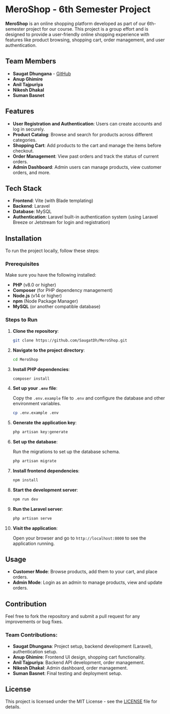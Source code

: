
# MeroShop - 6th Semester Project

**MeroShop** is an online shopping platform developed as part of our 6th-semester project for our course. This project is a group effort and is designed to provide a user-friendly online shopping experience with features like product browsing, shopping cart, order management, and user authentication.

## Team Members

- **Saugat Dhungana** - [GitHub](https://github.com/SaugatDh)
- **Anup Ghimire**
- **Anil Tajpuriya**
- **Nikesh Dhakal**
- **Suman Basnet**

## Features

- **User Registration and Authentication**: Users can create accounts and log in securely.
- **Product Catalog**: Browse and search for products across different categories.
- **Shopping Cart**: Add products to the cart and manage the items before checkout.
- **Order Management**: View past orders and track the status of current orders.
- **Admin Dashboard**: Admin users can manage products, view customer orders, and more.

## Tech Stack

- **Frontend**: Vite (with Blade templating)
- **Backend**: Laravel
- **Database**: MySQL
- **Authentication**: Laravel built-in authentication system (using Laravel Breeze or Jetstream for login and registration)

## Installation

To run the project locally, follow these steps:

### Prerequisites

Make sure you have the following installed:

- **PHP** (v8.0 or higher)
- **Composer** (for PHP dependency management)
- **Node.js** (v14 or higher)
- **npm** (Node Package Manager)
- **MySQL** (or another compatible database)

### Steps to Run

1. **Clone the repository**:

   ```bash
   git clone https://github.com/SaugatDh/MeroShop.git
   ```

2. **Navigate to the project directory**:

   ```bash
   cd MeroShop
   ```

3. **Install PHP dependencies**:

   ```bash
   composer install
   ```

4. **Set up your `.env` file**:

   Copy the `.env.example` file to `.env` and configure the database and other environment variables.

   ```bash
   cp .env.example .env
   ```

5. **Generate the application key**:

   ```bash
   php artisan key:generate
   ```

6. **Set up the database**:

   Run the migrations to set up the database schema.

   ```bash
   php artisan migrate
   ```

7. **Install frontend dependencies**:

   ```bash
   npm install
   ```

8. **Start the development server**:

   ```bash
   npm run dev
   ```

9. **Run the Laravel server**:

   ```bash
   php artisan serve
   ```

10. **Visit the application**:

    Open your browser and go to `http://localhost:8000` to see the application running.

## Usage

- **Customer Mode**: Browse products, add them to your cart, and place orders.
- **Admin Mode**: Login as an admin to manage products, view and update orders.

## Contribution

Feel free to fork the repository and submit a pull request for any improvements or bug fixes.

### Team Contributions:

- **Saugat Dhungana**: Project setup, backend development (Laravel), authentication setup.
- **Anup Ghimire**: Frontend UI design, shopping cart functionality.
- **Anil Tajpuriya**: Backend API development, order management.
- **Nikesh Dhakal**: Admin dashboard, order management.
- **Suman Basnet**: Final testing and deployment setup.

## License

This project is licensed under the MIT License - see the [LICENSE](LICENSE) file for details.
